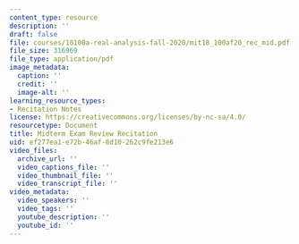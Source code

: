 ```yaml
---
content_type: resource
description: ''
draft: false
file: courses/18100a-real-analysis-fall-2020/mit18_100af20_rec_mid.pdf
file_size: 316969
file_type: application/pdf
image_metadata:
  caption: ''
  credit: ''
  image-alt: ''
learning_resource_types:
- Recitation Notes
license: https://creativecommons.org/licenses/by-nc-sa/4.0/
resourcetype: Document
title: Midterm Exam Review Recitation
uid: ef277ea1-e72b-46af-8d10-262c9fe213e6
video_files:
  archive_url: ''
  video_captions_file: ''
  video_thumbnail_file: ''
  video_transcript_file: ''
video_metadata:
  video_speakers: ''
  video_tags: ''
  youtube_description: ''
  youtube_id: ''
---
```

